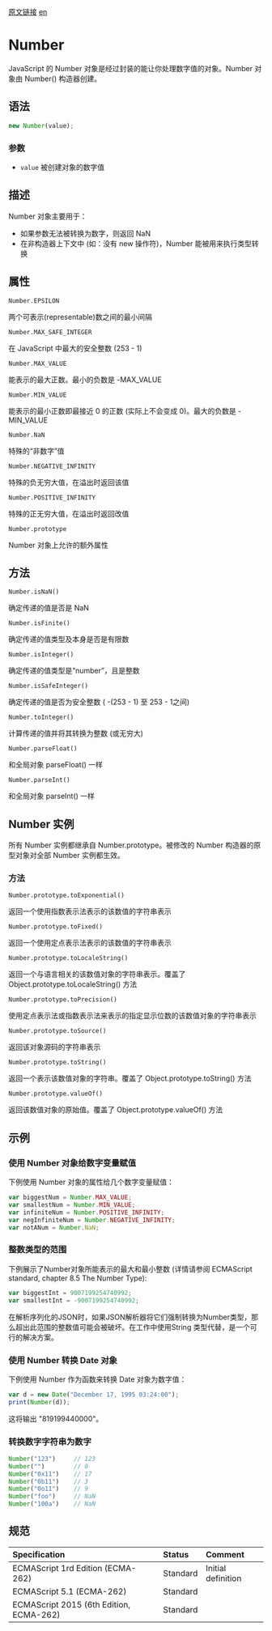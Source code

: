 <a href="https://developer.mozilla.org/zh-CN/docs/Web/JavaScript/Reference/Global_Objects/Number" target="_blank">原文链接</a>
<a href="https://developer.mozilla.org/en-US/docs/Web/JavaScript/Reference/Global_Objects/Number" target="_blank">en</a>

# Number

JavaScript 的 Number 对象是经过封装的能让你处理数字值的对象。Number 对象由 Number() 构造器创建。

## 语法

```javascript
new Number(value);
```

### 参数

* `value` 被创建对象的数字值

## 描述

Number 对象主要用于：

* 如果参数无法被转换为数字，则返回 NaN
* 在非构造器上下文中 (如：没有 new 操作符)，Number 能被用来执行类型转换

## 属性

`Number.EPSILON`

两个可表示(representable)数之间的最小间隔

`Number.MAX_SAFE_INTEGER`

在 JavaScript 中最大的安全整数 (253 - 1)

`Number.MAX_VALUE`

能表示的最大正数。最小的负数是 -MAX_VALUE

`Number.MIN_VALUE`

能表示的最小正数即最接近 0 的正数 (实际上不会变成 0)。最大的负数是 -MIN_VALUE

`Number.NaN`

特殊的“非数字”值

`Number.NEGATIVE_INFINITY`

特殊的负无穷大值，在溢出时返回该值

`Number.POSITIVE_INFINITY`

特殊的正无穷大值，在溢出时返回改值

`Number.prototype`

Number 对象上允许的额外属性

## 方法

`Number.isNaN()`

确定传递的值是否是 NaN

`Number.isFinite()`

确定传递的值类型及本身是否是有限数

`Number.isInteger()`

确定传递的值类型是“number”，且是整数

`Number.isSafeInteger()`

确定传递的值是否为安全整数 ( -(253 - 1) 至 253 - 1之间)

`Number.toInteger()`

计算传递的值并将其转换为整数 (或无穷大)

`Number.parseFloat()`

和全局对象 parseFloat() 一样

`Number.parseInt()`

和全局对象 parseInt() 一样

## Number 实例

所有 Number 实例都继承自 Number.prototype。被修改的 Number 构造器的原型对象对全部 Number 实例都生效。

### 方法

`Number.prototype.toExponential()`

返回一个使用指数表示法表示的该数值的字符串表示

`Number.prototype.toFixed()`

返回一个使用定点表示法表示的该数值的字符串表示

`Number.prototype.toLocaleString()`

返回一个与语言相关的该数值对象的字符串表示。覆盖了Object.prototype.toLocaleString() 方法

`Number.prototype.toPrecision()`

使用定点表示法或指数表示法来表示的指定显示位数的该数值对象的字符串表示

`Number.prototype.toSource()`

返回该对象源码的字符串表示

`Number.prototype.toString()`

返回一个表示该数值对象的字符串。覆盖了 Object.prototype.toString() 方法

`Number.prototype.valueOf()`

返回该数值对象的原始值。覆盖了 Object.prototype.valueOf() 方法

## 示例

### 使用 Number 对象给数字变量赋值

下例使用 Number 对象的属性给几个数字变量赋值：

```javascript
var biggestNum = Number.MAX_VALUE;
var smallestNum = Number.MIN_VALUE;
var infiniteNum = Number.POSITIVE_INFINITY;
var negInfiniteNum = Number.NEGATIVE_INFINITY;
var notANum = Number.NaN;
```

### 整数类型的范围

下例展示了Number对象所能表示的最大和最小整数 (详情请参阅 ECMAScript standard, chapter 8.5 The Number Type):

```javascript
var biggestInt = 9007199254740992;
var smallestInt = -9007199254740992;
```

在解析序列化的JSON时，如果JSON解析器将它们强制转换为Number类型，那么超出此范围的整数值可能会被破坏。在工作中使用String
类型代替，是一个可行的解决方案。

### 使用 Number 转换 Date 对象

下例使用 Number 作为函数来转换 Date 对象为数字值：

```javascript
var d = new Date("December 17, 1995 03:24:00");
print(Number(d));
```

这将输出 "819199440000"。

### 转换数字字符串为数字

```javascript
Number("123")     // 123
Number("")        // 0
Number("0x11")    // 17
Number("0b11")    // 3
Number("0o11")    // 9
Number("foo")     // NaN
Number("100a")    // NaN
```

## 规范

| Specification                           | Status   | Comment            |
|:----------------------------------------|:---------|:-------------------|
| ECMAScript 1rd Edition (ECMA-262)       | Standard | Initial definition |
| ECMAScript 5.1 (ECMA-262)               | Standard |                    |
| ECMAScript 2015 (6th Edition, ECMA-262) | Standard |                    |